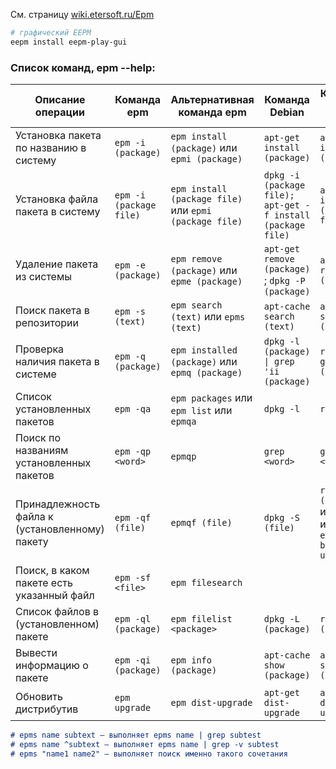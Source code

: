 См. страницу [wiki.etersoft.ru/Epm](https://wiki.etersoft.ru/Epm)

```bash
# графический EEPM 
eepm install eepm-play-gui
```

### **Список команд, epm --help:**


| Описание операции                                      | Команда epm              | Альтернативная команда epm                  | Команда Debian                                      | Команда ALT Linux                          |
|--------------------------------------------------------|--------------------------|---------------------------------------------|----------------------------------------------------|--------------------------------------------|
| Установка пакета по названию в систему                 | `epm -i (package)`       | `epm install (package)` или `epmi (package)` | `apt-get install (package)`                        | `apt-get install (package)`                |
| Установка файла пакета в систему                       | `epm -i (package file)`  | `epm install (package file)` или `epmi (package file)` | `dpkg -i (package file); apt-get -f install (package file)` | `apt-get install (package file)`           |
| Удаление пакета из системы                             | `epm -e (package)`       | `epm remove (package)` или `epme (package)`  | `apt-get remove (package)` ; `dpkg -P (package)`   | `apt-get remove (package)`                |
| Поиск пакета в репозитории                             | `epm -s (text)`          | `epm search (text)` или `epms (text)`        | `apt-cache search (text)`                          | `apt-cache search (text)`                 |
| Проверка наличия пакета в системе                      | `epm -q (package)`       | `epm installed (package)` или `epmq (package)` | `dpkg -l (package) \| grep 'ii (package)`          | `rpm -qa \| grep (package)`               |
| Список установленных пакетов                           | `epm -qa`                | `epm packages` или `epm list` или `epmqa`    | `dpkg -l`                                          | `rpm -qa`                                 |
| Поиск по названиям установленных пакетов               | `epm -qp <word>`         | `epmqp`                                      | `grep <word>`                                      | `grep <word>`                             |
| Принадлежность файла к (установленному) пакету         | `epm -qf (file)`         | `epmqf (file)`                               | `dpkg -S (file)`                                   | `rpm -qf (file)` или `rpmqf` из `etersoft-build-utils` |
| Поиск, в каком пакете есть указанный файл              | `epm -sf <file>`         | `epm filesearch`                             |                                                    |                                            |
| Список файлов в (установленном) пакете                 | `epm -ql (package)`      | `epm filelist <package>`                     | `dpkg -L (package)`                                | `rpm -ql (package)`                       |
| Вывести информацию о пакете                            | `epm -qi (package)`      | `epm info (package)`                         | `apt-cache show (package)`                         | `apt-cache show (package)`                |
| Обновить дистрибутив                                   | `epm upgrade`            | `epm dist-upgrade`                           | `apt-get dist-upgrade`                             | `apt-get dist-upgrade`                    |


```markdown
# epms name subtext — выполняет epms name | grep subtest
# epms name ^subtext — выполняет epms name | grep -v subtest
# epms "name1 name2" — выполняет поиск именно такого сочетания
```



